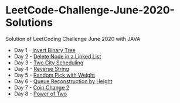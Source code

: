 # LeetCode-Challenge-June-2020-Solutions
Solution of LeetCoding Challenge June 2020 with JAVA
* Day 1 - [Invert Binary Tree](https://github.com/WangYuw/LeetCode-Challenge-June-2020-Solutions/blob/master/Day-01-Invert-Binary-Tree/Solution.java)
* Day 2 - [Delete Node in a Linked List](https://github.com/WangYuw/LeetCode-Challenge-June-2020-Solutions/blob/master/Day-02-Delete-Node-in-a-Linked-List/Solution.java)
* Day 3 - [Two City Scheduling](https://github.com/WangYuw/LeetCode-Challenge-June-2020-Solutions/blob/master/Day-03-Two-City-Scheduling/Solution.java)
* Day 4 - [Reverse String](https://github.com/WangYuw/LeetCode-Challenge-June-2020-Solutions/blob/master/Day-04-Reverse-String/Solution.java)
* Day 5 - [Random Pick with Weight](https://github.com/WangYuw/LeetCode-Challenge-June-2020-Solutions/blob/master/Day-05-Random-Pick-with-Weight/Solution.java)
* Day 6 - [Queue Reconstruction by Height](https://github.com/WangYuw/LeetCode-Challenge-June-2020-Solutions/blob/master/Day-06-Queue-Reconstruction-by-Height/Solution.java)
* Day 7 - [Coin Change 2](https://github.com/WangYuw/LeetCode-Challenge-June-2020-Solutions/blob/master/Day-07-Coin-Change-2/Solution.java)
* Day 8 - [Power of Two](https://github.com/WangYuw/LeetCode-Challenge-June-2020-Solutions/blob/master/Day-08-Power-of-Two/Solution.java)
